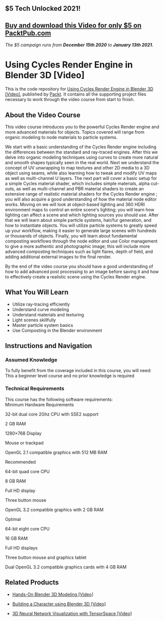## $5 Tech Unlocked 2021!
[Buy and download this Video for only $5 on PacktPub.com](https://www.packtpub.com/product/using-cycles-render-engine-in-blender-3d-video/9781788391504)
-----
*The $5 campaign         runs from __December 15th 2020__ to __January 13th 2021.__*

# Using Cycles Render Engine in Blender 3D [Video]
This is the code repository for [Using Cycles Render Engine in Blender 3D [Video]](https://www.packtpub.com/web-development/using-cycles-render-engine-blender-3d-video?utm_source=github&utm_medium=repository&utm_campaign=9781788391504), published by [Packt](https://www.packtpub.com/?utm_source=github). It contains all the supporting project files necessary to work through the video course from start to finish.
## About the Video Course
This video course introduces you to the powerful Cycles Render engine and more advanced materials for objects. Topics covered will range from organic modeling to node materials to particle systems.

We start with a basic understanding of the Cycles Render engine including the differences between the standard and ray-traced engines. After this we delve into organic modeling techniques using curves to create more natural and smooth shapes typically seen in the real world. Next we understand the concept of UV unwrapping to map textures and other 2D media to a 3D object using seams, while also learning how to tweak and modify UV maps as well as multi-channel U layers. The next part will cover a basic setup for a simple Cycles material shader, which includes simple materials, alpha cut-outs, as well as multi-channel and PBR material shaders to create an extensive range of realistic material shaders for the Cycles Render engine ; you will also acquire a good understanding of how the material node editor works. Moving on we will look at object-based lighting and 360 HDRI environment maps to control an entire scene's lighting; you will learn how lighting can affect a scene and which lighting sources you should use. After that we will learn about simple particle systems, hair/fur generation, and how to instantiate objects. You will utilize particle systems to greatly speed up your workflow, making it easier to generate large scenes with hundreds or thousands of objects. Finally, you will learn about fundamental composting workflows through the node editor and use Color management to give a more authentic and photographic image; this will include more advanced composting techniques such as light flares, depth of field, and adding additional external images to the final render.

By the end of the video course you should have a good understanding of how to add advanced post processing to an image before saving it and how to effectively create a realistic scene using the Cycles Render engine.


<H2>What You Will Learn</H2>
<DIV class=book-info-will-learn-text>
<UL>
<LI>Utilize ray-tracing efficiently&nbsp; 
<LI>Understand curve modeling 
<LI>Understand materials and texturing&nbsp; 
<LI>Light scenes skillfully 
<LI>Master particle system basics 
<LI>Use Composting in the Blender environment </LI></UL></DIV>

## Instructions and Navigation
### Assumed Knowledge
To fully benefit from the coverage included in this course, you will need:<br/>
This a beginner level course and no prior knowledge is required
### Technical Requirements
This course has the following software requirements:<br/>
Minimum Hardware Requirements



32-bit dual core 2Ghz CPU with SSE2 support



2 GB RAM



1280×768 Display



Mouse or trackpad



OpenGL 2.1 compatible graphics with 512 MB RAM


Recommended

64-bit quad core CPU



8 GB RAM



Full HD display



Three button mouse



OpenGL 3.2 compatible graphics with 2 GB RAM


Optimal

64-bit eight core CPU



16 GB RAM



Full HD displays



Three button mouse and graphics tablet



Dual OpenGL 3.2 compatible graphics cards with 4 GB RAM



## Related Products
* [Hands-On Blender 3D Modeling [Video]](https://www.packtpub.com/game-development/hands-blender-3d-modeling-video?utm_source=github&utm_medium=repository&utm_campaign=9781789953213)

* [Building a Character using Blender 3D [Video]](https://www.packtpub.com/web-development/building-character-using-blender-3d-video?utm_source=github&utm_medium=repository&utm_campaign=9781788292764)

* [3D Neural Network Visualization with TensorSpace [Video]](https://www.packtpub.com/application-development/3d-neural-network-visualization-tensorspace-video?utm_source=github&utm_medium=repository&utm_campaign=9781838642105)

